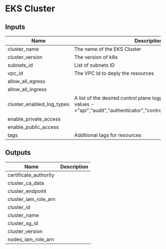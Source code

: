# EKS Cluster

<!-- TF12DOC_START -->
## Inputs

| Name | Description | Type | Default | Required |
|------|-------------|:----:|:-----:|:-----:|
| cluster\_name | The name of the EKS Cluster | string | n/a | yes |
| cluster\_version | The version of k8s | string | n/a | yes |
| subnets\_id | List of subnets ID | list(string) | n/a | yes |
| vpc\_id | The VPC Id to deply the resources | string | n/a | yes |
| allow\_all\_egress |  | bool | `"true"` | no |
| allow\_all\_ingress |  | bool | `"true"` | no |
| cluster\_enabled\_log\_types | A list of the desired control plane logging to enable. Possible values ->"api","audit","authenticator","controllerManager","scheduler" | list | `[ "api", "audit", "authenticator" ]` | no |
| enable\_private\_access |  | bool | `"false"` | no |
| enable\_public\_access |  | bool | `"true"` | no |
| tags | Additional tags for resources | map | `{}` | no |

## Outputs

| Name | Description |
|------|-------------|
| certificate\_authority |  |
| cluster\_ca\_data |  |
| cluster\_endpoint |  |
| cluster\_iam\_role\_arn |  |
| cluster\_id |  |
| cluster\_name |  |
| cluster\_sg\_id |  |
| cluster\_version |  |
| nodes\_iam\_role\_arn |  |

<!-- TF12DOC_END -->
